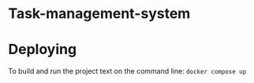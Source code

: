 # Task-management-system

# Deploying
To build and run the project text on the command line: `docker compose up`

